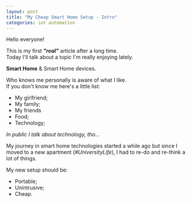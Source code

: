 ```yaml
---
layout: post
title: "My Cheap Smart Home Setup - Intro"
categories: iot automation
---
```


Hello everyone!

This is my first **_"real"_** article after a long time.<br>
Today I'll talk about a topic I'm really enjoying lately.

**Smart Home** & Smart Home devices.

Who knows me personally is aware of what I like.<br>
If you don't know me here's a little list:
- My girlfriend;
- My family;
- My friends
- Food;
- Technology;

*In public I talk about technology, tho...*

My journey in smart home technologies started a while ago but since I moved to a new apartment (_#UniversityLife_), I had to re-do and re-think a lot of things.

My new setup should be:
- Portable;
- Unintrusive;
- Cheap.
